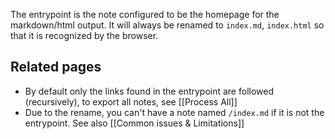 The entrypoint is the note configured to be the homepage for the markdown/html output. It will always be renamed to `index.md`, `index.html` so that it is recognized by the browser.

## Related pages
- By default only the links found in the entrypoint are followed (recursively), to export all notes, see [[Process All]]
- Due to the rename, you can't have a note named `/index.md` if it is not the entrypoint. See also [[Common issues & Limitations]]
